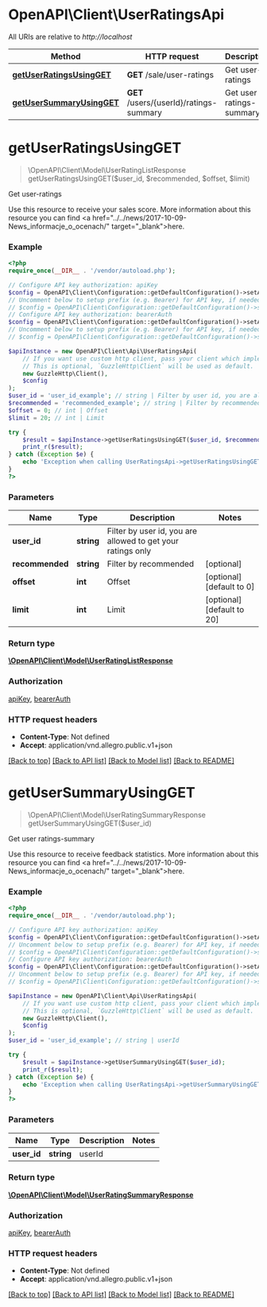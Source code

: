 # OpenAPI\Client\UserRatingsApi

All URIs are relative to *http://localhost*

Method | HTTP request | Description
------------- | ------------- | -------------
[**getUserRatingsUsingGET**](UserRatingsApi.md#getUserRatingsUsingGET) | **GET** /sale/user-ratings | Get user-ratings
[**getUserSummaryUsingGET**](UserRatingsApi.md#getUserSummaryUsingGET) | **GET** /users/{userId}/ratings-summary | Get user ratings-summary


# **getUserRatingsUsingGET**
> \OpenAPI\Client\Model\UserRatingListResponse getUserRatingsUsingGET($user_id, $recommended, $offset, $limit)

Get user-ratings

Use this resource to receive your sales score. More information about this resource you can find <a href=\"../../news/2017-10-09-News_informacje_o_ocenach/\" target=\"_blank\">here.</a>

### Example
```php
<?php
require_once(__DIR__ . '/vendor/autoload.php');

// Configure API key authorization: apiKey
$config = OpenAPI\Client\Configuration::getDefaultConfiguration()->setApiKey('Api-Key', 'YOUR_API_KEY');
// Uncomment below to setup prefix (e.g. Bearer) for API key, if needed
// $config = OpenAPI\Client\Configuration::getDefaultConfiguration()->setApiKeyPrefix('Api-Key', 'Bearer');
// Configure API key authorization: bearerAuth
$config = OpenAPI\Client\Configuration::getDefaultConfiguration()->setApiKey('Authorization', 'YOUR_API_KEY');
// Uncomment below to setup prefix (e.g. Bearer) for API key, if needed
// $config = OpenAPI\Client\Configuration::getDefaultConfiguration()->setApiKeyPrefix('Authorization', 'Bearer');

$apiInstance = new OpenAPI\Client\Api\UserRatingsApi(
    // If you want use custom http client, pass your client which implements `GuzzleHttp\ClientInterface`.
    // This is optional, `GuzzleHttp\Client` will be used as default.
    new GuzzleHttp\Client(),
    $config
);
$user_id = 'user_id_example'; // string | Filter by user id, you are allowed to get your ratings only
$recommended = 'recommended_example'; // string | Filter by recommended
$offset = 0; // int | Offset
$limit = 20; // int | Limit

try {
    $result = $apiInstance->getUserRatingsUsingGET($user_id, $recommended, $offset, $limit);
    print_r($result);
} catch (Exception $e) {
    echo 'Exception when calling UserRatingsApi->getUserRatingsUsingGET: ', $e->getMessage(), PHP_EOL;
}
?>
```

### Parameters

Name | Type | Description  | Notes
------------- | ------------- | ------------- | -------------
 **user_id** | **string**| Filter by user id, you are allowed to get your ratings only |
 **recommended** | **string**| Filter by recommended | [optional]
 **offset** | **int**| Offset | [optional] [default to 0]
 **limit** | **int**| Limit | [optional] [default to 20]

### Return type

[**\OpenAPI\Client\Model\UserRatingListResponse**](../Model/UserRatingListResponse.md)

### Authorization

[apiKey](../../README.md#apiKey), [bearerAuth](../../README.md#bearerAuth)

### HTTP request headers

 - **Content-Type**: Not defined
 - **Accept**: application/vnd.allegro.public.v1+json

[[Back to top]](#) [[Back to API list]](../../README.md#documentation-for-api-endpoints) [[Back to Model list]](../../README.md#documentation-for-models) [[Back to README]](../../README.md)

# **getUserSummaryUsingGET**
> \OpenAPI\Client\Model\UserRatingSummaryResponse getUserSummaryUsingGET($user_id)

Get user ratings-summary

Use this resource to receive feedback statistics. More information about this resource you can find <a href=\"../../news/2017-10-09-News_informacje_o_ocenach/\" target=\"_blank\">here.</a>

### Example
```php
<?php
require_once(__DIR__ . '/vendor/autoload.php');

// Configure API key authorization: apiKey
$config = OpenAPI\Client\Configuration::getDefaultConfiguration()->setApiKey('Api-Key', 'YOUR_API_KEY');
// Uncomment below to setup prefix (e.g. Bearer) for API key, if needed
// $config = OpenAPI\Client\Configuration::getDefaultConfiguration()->setApiKeyPrefix('Api-Key', 'Bearer');
// Configure API key authorization: bearerAuth
$config = OpenAPI\Client\Configuration::getDefaultConfiguration()->setApiKey('Authorization', 'YOUR_API_KEY');
// Uncomment below to setup prefix (e.g. Bearer) for API key, if needed
// $config = OpenAPI\Client\Configuration::getDefaultConfiguration()->setApiKeyPrefix('Authorization', 'Bearer');

$apiInstance = new OpenAPI\Client\Api\UserRatingsApi(
    // If you want use custom http client, pass your client which implements `GuzzleHttp\ClientInterface`.
    // This is optional, `GuzzleHttp\Client` will be used as default.
    new GuzzleHttp\Client(),
    $config
);
$user_id = 'user_id_example'; // string | userId

try {
    $result = $apiInstance->getUserSummaryUsingGET($user_id);
    print_r($result);
} catch (Exception $e) {
    echo 'Exception when calling UserRatingsApi->getUserSummaryUsingGET: ', $e->getMessage(), PHP_EOL;
}
?>
```

### Parameters

Name | Type | Description  | Notes
------------- | ------------- | ------------- | -------------
 **user_id** | **string**| userId |

### Return type

[**\OpenAPI\Client\Model\UserRatingSummaryResponse**](../Model/UserRatingSummaryResponse.md)

### Authorization

[apiKey](../../README.md#apiKey), [bearerAuth](../../README.md#bearerAuth)

### HTTP request headers

 - **Content-Type**: Not defined
 - **Accept**: application/vnd.allegro.public.v1+json

[[Back to top]](#) [[Back to API list]](../../README.md#documentation-for-api-endpoints) [[Back to Model list]](../../README.md#documentation-for-models) [[Back to README]](../../README.md)

